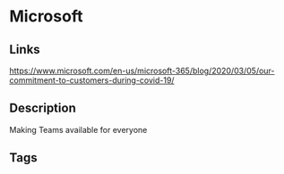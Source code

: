 # Microsoft

## Links
https://www.microsoft.com/en-us/microsoft-365/blog/2020/03/05/our-commitment-to-customers-during-covid-19/

## Description
Making Teams available for everyone

## Tags